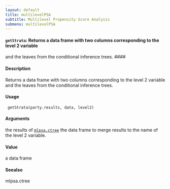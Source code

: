 ```yaml
---
layout: default
title: multilevelPSA
subtitle: Multilevel Propensity Score Analysis
submenu: multilevelPSA
---
```


#### `getStrata`: Returns a data frame with two columns corresponding to the level 2 variable
 and the leaves from the conditional inference trees. ####

#### Description ####


 Returns a data frame with two columns corresponding to
 the level 2 variable and the leaves from the conditional
 inference trees.


#### Usage ####

     
     getStrata(party.results, data, level2)


#### Arguments ####

the results of  [`mlpsa.ctree`](mlpsa.ctree.html) the data frame to merge results to the name of the level 2 variable.

#### Value ####


 a data frame


#### Seealso ####


 mlpsa.ctree


